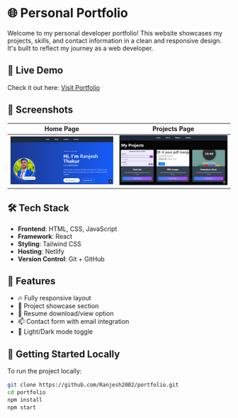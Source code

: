 # 🌐 Personal Portfolio

Welcome to my personal developer portfolio! This website showcases my projects, skills, and contact information in a clean and responsive design. It's built to reflect my journey as a web developer.

## 🔗 Live Demo

Check it out here: [Visit Portfolio](https://ranjeshportfolio.netlify.app/)

## 📸 Screenshots

| Home Page | Projects Page |
|-----------|---------------|
| ![Home](screenshot/Screenshot%202025-05-29%20120146.png) | ![Projects](screenshot/Screenshot%202025-05-29%20120200.png) |

## 🛠️ Tech Stack

- **Frontend**: HTML, CSS, JavaScript  
- **Framework**: React   
- **Styling**: Tailwind CSS 
- **Hosting**: Netlify  
- **Version Control**: Git + GitHub

## 📁 Features

- 🔥 Fully responsive layout  
- 💼 Project showcase section  
- 📄 Resume download/view option  
- 📫 Contact form with email integration  
- 🌙 Light/Dark mode toggle 

## 🚀 Getting Started Locally

To run the project locally:

```bash
git clone https://github.com/Ranjesh2002/portfolio.git
cd portfolio
npm install
npm start
